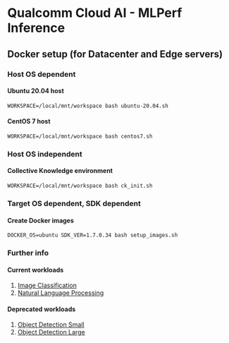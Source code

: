 # Qualcomm Cloud AI - MLPerf Inference

## Docker setup (for Datacenter and Edge servers)

### Host OS dependent

#### Ubuntu 20.04 host
```
WORKSPACE=/local/mnt/workspace bash ubuntu-20.04.sh
```

#### CentOS 7 host
```
WORKSPACE=/local/mnt/workspace bash centos7.sh
```

### Host OS independent

#### Collective Knowledge environment
```
WORKSPACE=/local/mnt/workspace bash ck_init.sh
```

### Target OS dependent, SDK dependent

#### Create Docker images

```
DOCKER_OS=ubuntu SDK_VER=1.7.0.34 bash setup_images.sh
```

### Further info

#### Current workloads

1. [Image Classification](https://github.com/krai/ck-qaic/tree/main/docker/resnet50)
1. [Natural Language Processing](https://github.com/krai/ck-qaic/blob/main/docker/bert/README.md)

#### Deprecated workloads

1. [Object Detection Small](https://github.com/krai/ck-qaic/tree/main/docker/ssd-mobilenet)
1. [Object Detection Large](https://github.com/krai/ck-qaic/tree/main/docker/ssd-resnet34)
